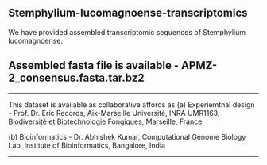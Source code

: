 Stemphylium-lucomagnoense-transcriptomics
----------------------------------------------------------------------------------------------------------------------------
We have provided assembled transcriptomic sequences of Stemphylium lucomagnoense.

Assembled fasta file is available - APMZ-2_consensus.fasta.tar.bz2
----------------------------------------------------------------------------------------------------------------------------

-----------------------------------------------------------------------------------------------------------------------------
This dataset is available as collaborative affords as 
(a) Experiemtnal design - Prof. Dr. Eric Records, Aix-Marseille Université, INRA UMR1163, Biodiversité et Biotechnologie Fongiques, Marseille, France 

(b) Bioinformatics  - Dr. Abhishek Kumar, Computational Genome Biology Lab, Institute of Bioinformatics, Bangalore, India 

--------------------------------------------------------------------------------------------------------------------------------
